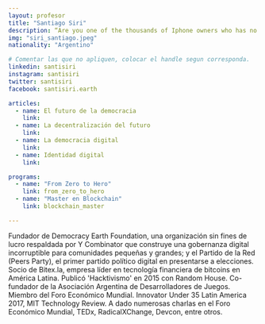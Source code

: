 ```yaml
---
layout: profesor
title: "Santiago Siri"
description: “Are you one of the thousands of Iphone owners who has no idea that they can get free games for their Iphone? It’s pretty cool“
img: "siri_santiago.jpeg"
nationality: "Argentino"

# Comentar las que no apliquen, colocar el handle segun corresponda.
linkedin: santisiri
instagram: santisiri
twitter: santisiri
facebook: santisiri.earth

articles:
  - name: El futuro de la democracia
    link:
  - name: La decentralización del futuro
    link:
  - name: La democracia digital
    link:
  - name: Identidad digital
    link:

programs:
  - name: "From Zero to Hero"
    link: from_zero_to_hero
  - name: "Master en Blockchain"
    link: blockchain_master

---
```



Fundador de Democracy Earth Foundation, una organización sin fines de lucro respaldada por Y Combinator que construye una gobernanza digital incorruptible para comunidades pequeñas y grandes; y el Partido de la Red (Peers Party), el primer partido político digital en presentarse a elecciones. Socio de Bitex.la, empresa líder en tecnología financiera de bitcoins en América Latina. Publicó 'Hacktivismo' en 2015 con Random House. Co- fundador de la Asociación Argentina de Desarrolladores de Juegos. Miembro del Foro Económico Mundial. Innovator Under 35 Latin America 2017, MIT Technology Review. A dado numerosas charlas en el Foro Económico Mundial, TEDx, RadicalXChange, Devcon, entre otros.
